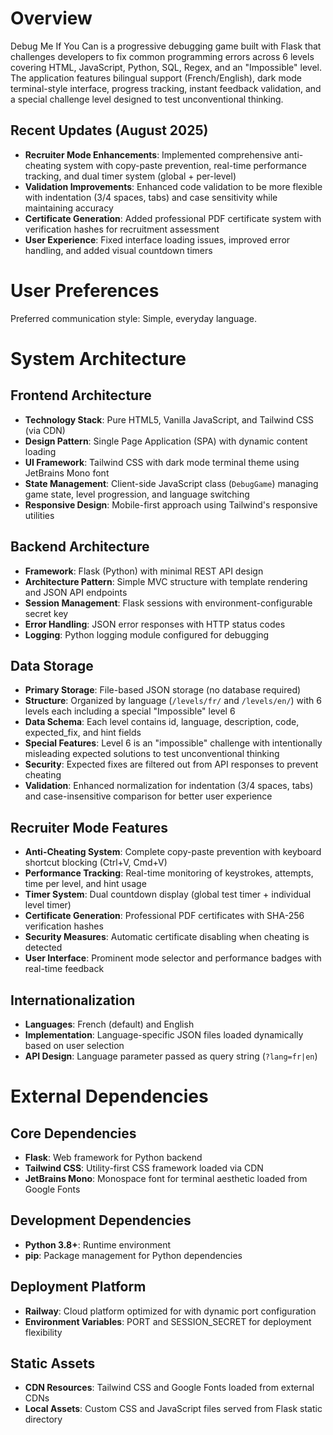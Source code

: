 # Overview

Debug Me If You Can is a progressive debugging game built with Flask that challenges developers to fix common programming errors across 6 levels covering HTML, JavaScript, Python, SQL, Regex, and an "Impossible" level. The application features bilingual support (French/English), dark mode terminal-style interface, progress tracking, instant feedback validation, and a special challenge level designed to test unconventional thinking.

## Recent Updates (August 2025)
- **Recruiter Mode Enhancements**: Implemented comprehensive anti-cheating system with copy-paste prevention, real-time performance tracking, and dual timer system (global + per-level)
- **Validation Improvements**: Enhanced code validation to be more flexible with indentation (3/4 spaces, tabs) and case sensitivity while maintaining accuracy
- **Certificate Generation**: Added professional PDF certificate system with verification hashes for recruitment assessment
- **User Experience**: Fixed interface loading issues, improved error handling, and added visual countdown timers

# User Preferences

Preferred communication style: Simple, everyday language.

# System Architecture

## Frontend Architecture
- **Technology Stack**: Pure HTML5, Vanilla JavaScript, and Tailwind CSS (via CDN)
- **Design Pattern**: Single Page Application (SPA) with dynamic content loading
- **UI Framework**: Tailwind CSS with dark mode terminal theme using JetBrains Mono font
- **State Management**: Client-side JavaScript class (`DebugGame`) managing game state, level progression, and language switching
- **Responsive Design**: Mobile-first approach using Tailwind's responsive utilities

## Backend Architecture  
- **Framework**: Flask (Python) with minimal REST API design
- **Architecture Pattern**: Simple MVC structure with template rendering and JSON API endpoints
- **Session Management**: Flask sessions with environment-configurable secret key
- **Error Handling**: JSON error responses with HTTP status codes
- **Logging**: Python logging module configured for debugging

## Data Storage
- **Primary Storage**: File-based JSON storage (no database required)
- **Structure**: Organized by language (`/levels/fr/` and `/levels/en/`) with 6 levels each including a special "Impossible" level 6
- **Data Schema**: Each level contains id, language, description, code, expected_fix, and hint fields
- **Special Features**: Level 6 is an "impossible" challenge with intentionally misleading expected solutions to test unconventional thinking
- **Security**: Expected fixes are filtered out from API responses to prevent cheating
- **Validation**: Enhanced normalization for indentation (3/4 spaces, tabs) and case-insensitive comparison for better user experience

## Recruiter Mode Features
- **Anti-Cheating System**: Complete copy-paste prevention with keyboard shortcut blocking (Ctrl+V, Cmd+V)
- **Performance Tracking**: Real-time monitoring of keystrokes, attempts, time per level, and hint usage
- **Timer System**: Dual countdown display (global test timer + individual level timer)
- **Certificate Generation**: Professional PDF certificates with SHA-256 verification hashes
- **Security Measures**: Automatic certificate disabling when cheating is detected
- **User Interface**: Prominent mode selector and performance badges with real-time feedback

## Internationalization
- **Languages**: French (default) and English
- **Implementation**: Language-specific JSON files loaded dynamically based on user selection
- **API Design**: Language parameter passed as query string (`?lang=fr|en`)

# External Dependencies

## Core Dependencies
- **Flask**: Web framework for Python backend
- **Tailwind CSS**: Utility-first CSS framework loaded via CDN
- **JetBrains Mono**: Monospace font for terminal aesthetic loaded from Google Fonts

## Development Dependencies
- **Python 3.8+**: Runtime environment
- **pip**: Package management for Python dependencies

## Deployment Platform
- **Railway**: Cloud platform optimized for with dynamic port configuration
- **Environment Variables**: PORT and SESSION_SECRET for deployment flexibility

## Static Assets
- **CDN Resources**: Tailwind CSS and Google Fonts loaded from external CDNs
- **Local Assets**: Custom CSS and JavaScript files served from Flask static directory